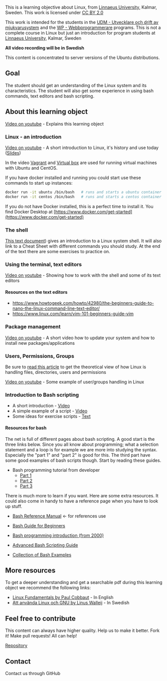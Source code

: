 This is a learning objective about Linux, from [Linnaeus University](http://lnu.se), Kalmar, Sweden.
This work is licensed under [CC BY 2.0](https://creativecommons.org/licenses/by/2.0/)

This work is intended for the students in the [UDM - Utvecklare och drift av mjukvarusystem](https://coursepress.lnu.se/program/utveckling-och-drift-av-mjukvarusystem/student/) and the [WP - Webbprogrammerare](http://webbprogrammerare.se) programs.
This is not a complete course in Linux but just an introduction for program students at [Linnaeus University](www.lnu.se), Kalmar, Sweden

**All video recording will be in Swedish**

This content is concentrated to server versions of the Ubuntu distributions.

## Goal
The student should get an understanding of the Linux system and its characteristics. The student will also get some experience in using bash commands, text editors and bash scripting.

## About this learning object
[Video on youtube](https://www.youtube.com/watch?v=Cb5ij5VMyzk) - Explains this learning object

### Linux - an introduction 

[Video on youtube](https://www.youtube.com/watch?v=K81c6R2COmI) - A short introduction to Linux, it's history and use today ([Slides](https://rawgit.com/CS-LNU-Learning-Objects/linux/master/slides/introduction.html))

In the video [Vagrant](https://www.vagrantup.com/) and [Virtual box](https://www.virtualbox.org/) are used for running virtual machines with Ubuntu and CentOS. 

If you have docker installed and running you could start use these commands to start up instances:
```bash
docker run -it ubuntu /bin/bash   # runs and starts a ubuntu container
docker run -it centos /bin/bash   # runs and starts a centos container
```

If you do not have Docker installed, this is a perfect time to install it. You find Docker Desktop at [https://www.docker.com/get-started](https://www.docker.com/get-started)

### The shell
[This text document](https://github.com/CS-LNU-Learning-Objects/linux/blob/master/commands.md)) gives an introduction to a Linux system shell. It will also link to a Cheat Sheet with different commands you should study. At the end of the text there are some exercises to practice on.

### Using the terminal, text editors
[Video on youtube](https://www.youtube.com/watch?v=623APOnLtJE) - Showing how to work with the shell and some of its text editors

#### Resources on the text editors
  * https://www.howtogeek.com/howto/42980/the-beginners-guide-to-nano-the-linux-command-line-text-editor/
  * https://www.linux.com/learn/vim-101-beginners-guide-vim

### Package management
[Video on youtube](https://www.youtube.com/watch?v=ekVqif-vKK0) - A short video how to update your system and how to install new packages/applications

### Users, Permissions, Groups
  Be sure to [read this article](https://www.linode.com/docs/tools-reference/linux-users-and-groups) to get the theoretical view of how Linux is handling files, directories, users and permissions

[Video on youtube](https://www.youtube.com/watch?v=WKNCQAMzBV0) - Some example of user/groups handling in Linux

### Introduction to Bash scripting
  * A short introduction - [Video](https://www.youtube.com/watch?v=aGQQBefu5Uc)
  * A simple example of a script - [Video](https://www.youtube.com/watch?v=H1b9dVDz2TE&feature=youtu.be)
  * Some ideas for exercise scripts - [Text](https://github.com/CS-LNU-Learning-Objects/linux/blob/master/bash-exercise.md)

#### Resources for bash
  The net is full of different pages about bash scripting. A good start is the three links below. Since you all know about programming; what a selection statement and a loop is for example we are more into studying the syntax. Especially the "part 1" and "part 2" is good for this. The third part have some good examples of bash scripts though. Start by reading these guides.
* Bash programming tutorial from developer
  * [Part 1](http://www.ibm.com/developerworks/library/l-bash/)
  * [Part 2](http://www.ibm.com/developerworks/library/l-bash2/)
  * [Part 3](http://www.ibm.com/developerworks/library/l-bash3/)


 There is much more to learn if you want. Here are some extra resources. It could also come in handy to have a reference page when you have to look up stuff.
  * [Bash Reference Manual](https://www.gnu.org/software/bash/manual/bash.html) <- for references use
  * [Bash Guide for Beginners](http://tldp.org/LDP/Bash-Beginners-Guide/html/index.html)

  * [Bash programming introduction (from 2000)](http://en.tldp.org/HOWTO/Bash-Prog-Intro-HOWTO.html)
  * [Advanced Bash Scripting Guide](http://www.tldp.org/LDP/abs/html/)
  * [Collection of Bash Examples](http://www.fifi.org/doc/bash/examples/)

## More resources
To get a deeper understanding and get a searchable pdf during this learning object we recommend the following links:

  * [Linux Fundamentals by Paul Cobbaut](http://linux-training.be/linuxfun.pdf) - In English
  * [Att använda Linux och GNU by Linus Walleij](https://dflund.se/~triad/gnulinux/) - In Swedish


## Feel free to contribute
This content can always have higher quality. Help us to make it better. Fork it!
Make pull requests! All can help!

[Repository](https://github.com/CS-LNU-Learning-Objects/linux)

## Contact
Contact us through GitHub

